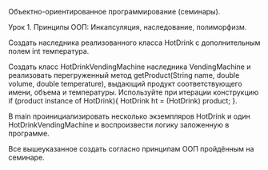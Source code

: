 Объектно-ориентированное программирование (семинары).

Урок 1. Принципы ООП: Инкапсуляция, наследование, полиморфизм.

Создать наследника реализованного класса HotDrink с дополнительным полем int температура.

Создать класс HotDrinkVendingMachine наследника VendingMachine и реализовать перегруженный метод getProduct(String name, double volume, double temperature), выдающий продукт соответствующего имени, объема и температуры. Используйте при итерации конструкцию if (product instance of HotDrink){ HotDrink ht = (HotDrink) product; }.

В main проинициализировать несколько экземпляров HotDrink и один HotDrinkVendingMachine и воспроизвести логику заложенную в программе.

Все вышеуказанное создать согласно принципам ООП пройдённым на семинаре.
